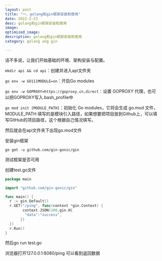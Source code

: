 ```yaml
---
layout: post
title: "一、golang和gin框架安装和使用"
date: 2022-2-23
desc: golang和gin框架安装和使用
image: 
optimized_image: 
description: golang和gin框架安装和使用
category: golang ang gin

---
```


话不多说，让我们开始基础的环境、架构安装与配置。

`mkdir api && cd api`：创建并进入api文件夹

`go env -w GO111MODULE=on`：开启Go modules

`go env -w GOPROXY=https://goproxy.cn,direct`：设置 GOPROXY 代理，也可以把GOPROXY写入.bash_profile中

`go mod init [MODULE_PATH]`：初始化 Go modules，它将会生成 go.mod 文件，MODULE_PATH 填写的是模块引入路径，如果想要把项目放到Github上，可以填写GitHub的项目路径，这个根据自己情况填写。

然后就会在api文件夹下出现go.mod文件

安装gin框架

`go get -u github.com/gin-gonic/gin`

测试框架是否可用

创建test.go文件

```go
package main

import "github.com/gin-gonic/gin"

func main() {
  r := gin.Default()
  r.GET("/ping", func(context *gin.Context) {
	    context.JSON(200,gin.H{
	     "data":"success",
	   })
  })
  r.Run()
}
```

然后go run test.go

浏览器打开127.0.0.1:8080/ping 可以看到返回数据

